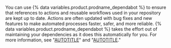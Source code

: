 You can use {% data variables.product.prodname_dependabot %} to ensure that references to actions and reusable workflows used in your repository are kept up to date. Actions are often updated with bug fixes and new features to make automated processes faster, safer, and more reliable. {% data variables.product.prodname_dependabot %} takes the effort out of maintaining your dependencies as it does this automatically for you. For more information, see "[AUTOTITLE](/code-security/dependabot/working-with-dependabot/keeping-your-actions-up-to-date-with-dependabot)" and "[AUTOTITLE](/code-security/dependabot/dependabot-security-updates/about-dependabot-security-updates)."

